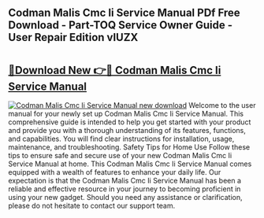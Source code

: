 ## Codman Malis Cmc Ii Service Manual PDf Free Download - Part-TOQ Service Owner Guide - User Repair Edition vIUZX

# <h2><a href="http://bc64319.oget.top/?id=Codman+Malis+Cmc+Ii+Service+Manual">🔗Download New 👉🔴 Codman Malis Cmc Ii Service Manual</a></h2>

[![Codman Malis Cmc Ii Service Manual new download](https://i.imgur.com/5g1atiW.png)](http://bc64319.oget.top/?id=Codman+Malis+Cmc+Ii+Service+Manual)
Welcome to the user manual for your newly set up Codman Malis Cmc Ii Service Manual. This comprehensive guide is intended to help you get started with your product and provide you with a thorough understanding of its features, functions, and capabilities. You will find clear instructions for installation, usage, maintenance, and troubleshooting. Safety Tips for Home Use Follow these tips to ensure safe and secure use of your new Codman Malis Cmc Ii Service Manual at home. This Codman Malis Cmc Ii Service Manual comes equipped with a wealth of features to enhance your daily life. Our expectation is that the Codman Malis Cmc Ii Service Manual has been a reliable and effective resource in your journey to becoming proficient in using your new gadget. Should you need any assistance or clarification, please do not hesitate to contact our support team.
